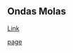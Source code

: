 ## Ondas Molas

[Link](ondas_molas_v3.xhtml)

[page](https://humbertocarmona.github.io/ondas_molas/)
